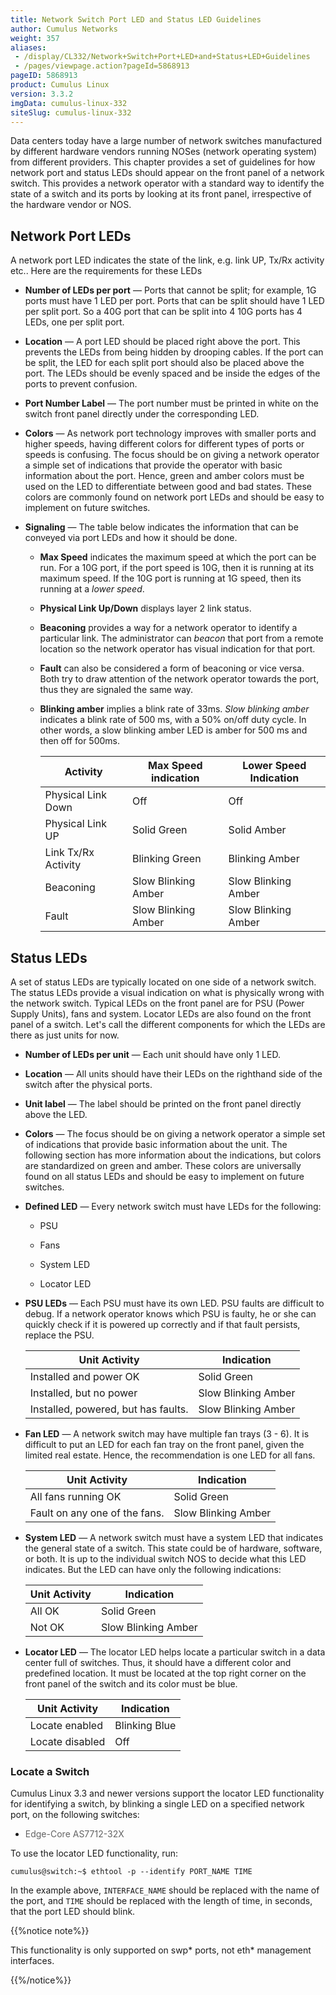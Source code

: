 ```yaml
---
title: Network Switch Port LED and Status LED Guidelines
author: Cumulus Networks
weight: 357
aliases:
 - /display/CL332/Network+Switch+Port+LED+and+Status+LED+Guidelines
 - /pages/viewpage.action?pageId=5868913
pageID: 5868913
product: Cumulus Linux
version: 3.3.2
imgData: cumulus-linux-332
siteSlug: cumulus-linux-332
---
```

Data centers today have a large number of network switches manufactured
by different hardware vendors running NOSes (network operating system)
from different providers. This chapter provides a set of guidelines for
how network port and status LEDs should appear on the front panel of a
network switch. This provides a network operator with a standard way to
identify the state of a switch and its ports by looking at its front
panel, irrespective of the hardware vendor or NOS.

## <span>Network Port LEDs</span>

A network port LED indicates the state of the link, e.g. link UP, Tx/Rx
activity etc.. Here are the requirements for these LEDs

  - **Number of LEDs per port** — Ports that cannot be split; for
    example, 1G ports must have 1 LED per port. Ports that can be split
    should have 1 LED per split port. So a 40G port that can be split
    into 4 10G ports has 4 LEDs, one per split port.

  - **Location** — A port LED should be placed right above the port.
    This prevents the LEDs from being hidden by drooping cables. If the
    port can be split, the LED for each split port should also be placed
    above the port. The LEDs should be evenly spaced and be inside the
    edges of the ports to prevent confusion.

  - **Port Number Label** — The port number must be printed in white on
    the switch front panel directly under the corresponding LED.

  - **Colors** — As network port technology improves with smaller ports
    and higher speeds, having different colors for different types of
    ports or speeds is confusing. The focus should be on giving a
    network operator a simple set of indications that provide the
    operator with basic information about the port. Hence, green and
    amber colors must be used on the LED to differentiate between good
    and bad states. These colors are commonly found on network port LEDs
    and should be easy to implement on future switches.

  - **Signaling** — The table below indicates the information that can
    be conveyed via port LEDs and how it should be done.
    
      - **Max Speed** indicates the maximum speed at which the port can
        be run. For a 10G port, if the port speed is 10G, then it is
        running at its maximum speed. If the 10G port is running at 1G
        speed, then its running at a *lower speed*.
    
      - **Physical Link Up/Down** displays layer 2 link status.
    
      - **Beaconing** provides a way for a network operator to identify
        a particular link. The administrator can *beacon* that port from
        a remote location so the network operator has visual indication
        for that port.
    
      - **Fault** can also be considered a form of beaconing or vice
        versa. Both try to draw attention of the network operator
        towards the port, thus they are signaled the same way.
    
      - **Blinking amber** implies a blink rate of 33ms. *Slow blinking
        amber* indicates a blink rate of 500 ms, with a 50% on/off duty
        cycle. In other words, a slow blinking amber LED is amber for
        500 ms and then off for 500ms.
        
        | Activity            | Max Speed indication | Lower Speed Indication |
        | ------------------- | -------------------- | ---------------------- |
        | Physical Link Down  | Off                  | Off                    |
        | Physical Link UP    | Solid Green          | Solid Amber            |
        | Link Tx/Rx Activity | Blinking Green       | Blinking Amber         |
        | Beaconing           | Slow Blinking Amber  | Slow Blinking Amber    |
        | Fault               | Slow Blinking Amber  | Slow Blinking Amber    |
        

## <span>Status LEDs</span>

A set of status LEDs are typically located on one side of a network
switch. The status LEDs provide a visual indication on what is
physically wrong with the network switch. Typical LEDs on the front
panel are for PSU (Power Supply Units), fans and system. Locator LEDs
are also found on the front panel of a switch. Let's call the different
components for which the LEDs are there as just units for now.

  - **Number of LEDs per unit** — Each unit should have only 1 LED.

  - **Location** — All units should have their LEDs on the righthand
    side of the switch after the physical ports.

  - **Unit label** — The label should be printed on the front panel
    directly above the LED.

  - **Colors** — The focus should be on giving a network operator a
    simple set of indications that provide basic information about the
    unit. The following section has more information about the
    indications, but colors are standardized on green and amber. These
    colors are universally found on all status LEDs and should be easy
    to implement on future switches.

  - **Defined LED** — Every network switch must have LEDs for the
    following:
    
      - PSU
    
      - Fans
    
      - System LED
    
      - Locator LED

  - **PSU LEDs** — Each PSU must have its own LED. PSU faults are
    difficult to debug. If a network operator knows which PSU is faulty,
    he or she can quickly check if it is powered up correctly and if
    that fault persists, replace the PSU.
    
    | Unit Activity                       | Indication          |
    | ----------------------------------- | ------------------- |
    | Installed and power OK              | Solid Green         |
    | Installed, but no power             | Slow Blinking Amber |
    | Installed, powered, but has faults. | Slow Blinking Amber |
    

  - **Fan LED** — A network switch may have multiple fan trays (3 - 6).
    It is difficult to put an LED for each fan tray on the front panel,
    given the limited real estate. Hence, the recommendation is one LED
    for all fans.
    
    | Unit Activity                 | Indication          |
    | ----------------------------- | ------------------- |
    | All fans running OK           | Solid Green         |
    | Fault on any one of the fans. | Slow Blinking Amber |
    

  - **System LED** — A network switch must have a system LED that
    indicates the general state of a switch. This state could be of
    hardware, software, or both. It is up to the individual switch NOS
    to decide what this LED indicates. But the LED can have only the
    following indications:
    
    | Unit Activity | Indication          |
    | ------------- | ------------------- |
    | All OK        | Solid Green         |
    | Not OK        | Slow Blinking Amber |
    

  - **Locator LED** — The locator LED helps locate a particular switch
    in a data center full of switches. Thus, it should have a different
    color and predefined location. It must be located at the top right
    corner on the front panel of the switch and its color must be blue.
    
    | Unit Activity   | Indication    |
    | --------------- | ------------- |
    | Locate enabled  | Blinking Blue |
    | Locate disabled | Off           |
    

### <span>Locate a Switch</span>

Cumulus Linux 3.3 and newer versions support the locator LED
functionality for identifying a switch, by blinking a single LED on a
specified network port, on the following switches:

  - <span style="color: #212121;"> <span style="color: #636363;">
    Edge-Core AS7712-32X </span> </span>

To use the locator LED functionality, run:

    cumulus@switch:~$ ethtool -p --identify PORT_NAME TIME

In the example above, `INTERFACE_NAME` should be replaced with the name
of the port, and `TIME` should be replaced with the length of time, in
seconds, that the port LED should blink.

{{%notice note%}}

This functionality is only supported on swp\* ports, not eth\*
management interfaces.

{{%/notice%}}

<article id="html-search-results" class="ht-content" style="display: none;">

</article>

<footer id="ht-footer">

</footer>

